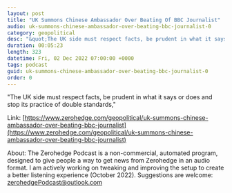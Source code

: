 ```yaml
---
layout: post
title: "UK Summons Chinese Ambassador Over Beating Of BBC Journalist"
audio: uk-summons-chinese-ambassador-over-beating-bbc-journalist-0
category: geopolitical
desc: "&quot;The UK side must respect facts, be prudent in what it says or does and stop its practice of double standards,&quot; "
duration: 00:05:23
length: 323
datetime: Fri, 02 Dec 2022 07:00:00 +0000
tags: podcast
guid: uk-summons-chinese-ambassador-over-beating-bbc-journalist-0
order: 0
---
```

&quot;The UK side must respect facts, be prudent in what it says or does and stop its practice of double standards,&quot; 

Link: [https://www.zerohedge.com/geopolitical/uk-summons-chinese-ambassador-over-beating-bbc-journalist](https://www.zerohedge.com/geopolitical/uk-summons-chinese-ambassador-over-beating-bbc-journalist)

About: The Zerohedge Podcast is a non-commercial, automated program, designed to give people a way to get news from Zerohedge in an audio format.  I am actively working on tweaking and improving the setup to create a better listening experience (October 2022).  Suggestions are welcome: [zerohedgePodcast@outlook.com](mailto:zerohedgePodcast@outlook.com)